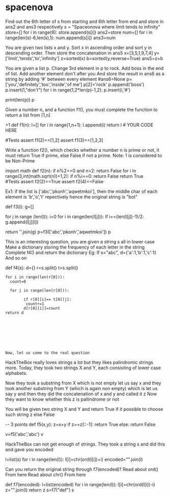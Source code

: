 # spacenova

Find out the 6th letter of s from starting and 6th letter from end and store in ans2 and ans3 respectively
s = "Spaceonova where limit tends to infinity"
store=[]
for i in range(6):
    store.append(s[i])
ans2=store
num=[]
for i in range(len(s)-6,len(s),1):
    num.append(s[i])
ans3=num




You are given two lists x and y. Sort x in ascending order and sort y in descending order. Then store the concatenation in ans5
x=[3,5,1,9,7,4]
y=['limit','tends','to','infinity']
z=sorted(x)
b=sorted(y,reverse=True)
ans5=z+b





You are given a list p.
Change 3rd element in p to rock.
Add boss in the end of list.
Add another element don't after you
And store the result in ans6 as a string by adding '#' between every element
#ans6=None
p=['you','definitely','too','inside','of me']
p[2]='rock'
p.append('boss')
p.insert(1,"don't")
for i in range(1,2*len(p)-1,2):
    p.insert(i,'#')
    
print(len(p))
p





Given a number n, and a function f1(), you must complete the function to return a list from [1,n]

+1
def f1(n):
    l=[]
    for i in range(1,n+1):
       l.append(i)
    return l
    # YOUR CODE HERE
    
#Tests
assert f1(2)==[1,2]
assert f1(3)==[1,2,3]





Write a function f2(), which checks whether a number n is prime or not, it must return True if prime, else False if not a prime.
Note: 1 is considered to be Non-Prime

import math
def f2(n):
    if n%2==0 and n>2:
      return False
    for i in range(3,int(math.sqrt(n))+1,2):
        if n%i==0:
            return False
    return True    
#Tests
assert f2(2)==True
assert f2(4)==False





Ex1: if the list is ['abc','pkonh','aqwetmkoi'], then the middle char of each element is 'b','o','t' repectively hence the original string is "bot"

def f3(l):
  g=[]
  
  for j in range (len(l)):
    i=0
    for i in range(len(l[j])):
        if i==(len(l[j])-1)/2:
         g.append(l[j][i])
         
            
  return ''.join(g) 
p=f3(['abc','pkonh','aqwetmkoi'])
p







This is an interesting question, you are given a string s all in lower case
Make a dictionary storing the frequency of each letter in the string
Complete f4() and return the dictionary
Eg:
If s="abc",
d={'a':1,'b':1,'c':1}
And so on

def f4(s):
    d={}
    r=s.split()
    t=s.split()
    
    
    for i in range(len(r[0])):
      count=0        
  
      for j in range(len(r[0])):
            
            if r[0][i]== t[0][j]:
             count+=1
            d[r[0][i]]=count
    return d
    
    
    
    
    
    
    
    
    Now, let us come to the real question

HackTheBox really loves strings a lot but they likes palindromic strings more. Today, they took two strings X and Y, each consisting of lower case alphabets.

Now they took a substring from X which is not empty let us say x and they took another substring from Y (which is again non empty) which is let us say y and then they did the concatenation of x and y and called it z Now they want to know whether this z is pallindrome or not

You will be given two string X and Y and return True if it possible to choose such string z else False

-- 3 points
def f5(x,y):
    z=x+y
    if z==z[::-1]:
        return True
    else:
        return False
    
v=f5('abc','abc') 
v







HackTheBox can not get enough of strings. They took a string s and did this and gave you encoded

l=list(s)
for i in range(len(l)):
    l[i]=chr(ord(l[i])+i)
encoded="".join(l)

Can you return the original string through f7(encoded)?
Read about ord() From here
Read about chr() From here

def f7(encoded):
    l=list(encoded)
    for i in range(len(l)):
      l[i]=chr(ord(l[i])-i)
    z="".join(l)
    return z
s=f7("def")
s

